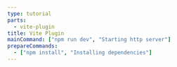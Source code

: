 ```yaml
---
type: tutorial
parts:
  - vite-plugin
title: Vite Plugin
mainCommand: ["npm run dev", "Starting http server"]
prepareCommands:
  - ["npm install", "Installing dependencies"]
---
```

